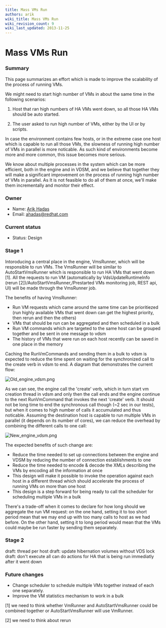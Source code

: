```yaml
---
title: Mass VMs Run
authors: arik
wiki_title: Mass VMs Run
wiki_revision_count: 9
wiki_last_updated: 2013-11-25
---
```


# Mass VMs Run

### Summary

This page summarizes an effort which is made to improve the scalability of the process of running VMs.

We might need to start high number of VMs in about the same time in the following scenarios:

1. Host that ran high numbers of HA VMs went down, so all those HA VMs should be auto started.

2. The user asked to run high number of VMs, either by the UI or by scripts.

In case the environment contains few hosts, or in the extreme case one host which is capable to run all those VMs, the slowness of running high number of VMs in parallel is more noticable. As such kind of environments become more and more common, this issue becomes more serious.

We know about multiple processes in the system which can be more efficient, both in the engine and in VDSM, and we believe that together they will make a significant improvement on the process of running high number of VMs in parallel. As It is not feasible to do all of them at once, we'll make them incrementally and monitor their effect.

### Owner

*   Name: [ Arik Hadas](User:Arik)
*   Email: <ahadas@redhat.com>

### Current status

*   Status: Design

### Stage 1

Intoroducing a central place in the engine, VmsRunner, which will be responsible to run VMs. The VmsRunner will be similar to AutoStartVmsRunner which is responsible to run HA VMs that went down [1]. All the requests to run VM (automatically by VdsUpdateRuntimeInfo (rerun [2])/AutoStartVmsRunner,/Prestarted VMs monitoring job, REST api, UI) will be made through the VmsRunner job.

The benefits of having VmsRunner:

*   Run VM requests which came around the same time can be prioritiezed (run highly available VMs that went down can get the highest priority, then rerun and then the others)
*   VMs that should be run can be aggregated and then scheduled in a bulk
*   Run VM commands which are targeted to the same host can be grouped together and be sent in one message to vdsm
*   The history of VMs that were run on each host recently can be saved in one place in the memory

Caching the RunVmCommands and sending them in a bulk to vdsm is expected to reduce the time spent on waiting for the synchronized call to the create verb in vdsm to end. A diagram that demonstrates the current flow:

![](Old_engine_vdsm.png "Old_engine_vdsm.png")

As we can see, the engine call the 'create' verb, which in turn start vm creation thread in vdsm and only then the call ends and the engine continue to the next RunVmCommand that invokes the next 'create' verb. It should not be long time to end the synchronous call though (~2 sec in our tests), but when it comes to high number of calls it accumulated and thus noticable. Assuming the destination host is capable to run multiple VMs in parallel (it depends on its number of cores), we can reduce the overhead by combining the different calls to one call:

![](New_engine_vdsm.png "New_engine_vdsm.png")

The expected benefits of such change are:

*   Reduce the time needed to set up connections between the engine and VDSM by reducing the number of connection establishments to one
*   Reduce the time needed to encode & decode the XMLs describing the VMs by encoding all the information at once
*   This design will make it possible to invoke the operation against each host in a different thread which should accelerate the process of running VMs on more than one host
*   This design is a step forward for being ready to call the scheduler for scheduling multiple VMs in a bulk

There's a trade-off when it comes to declare for how long should we aggregate the run VM request: on the one hand, setting it to too short period mean that we may end up with too many calls to host as we had before. On the other hand, setting it to long period would mean that the VMs could maybe be run faster by sending them separately.

### Stage 2

draft: thread per host draft: update hibernation volumes without VDS lock draft: don't execute all can do actions for HA that is being run immediatly after it went down

### Future changes

*   Change scheduler to schedule multiple VMs together instead of each one separately.
*   Improve the VM statistics mechanism to work in a bulk

[1] we need to think whether VmRunner and AutoStartVmsRunner could be combined together or AutoStartVmsRunner will use VmRunner.

[2] we need to think about rerun
